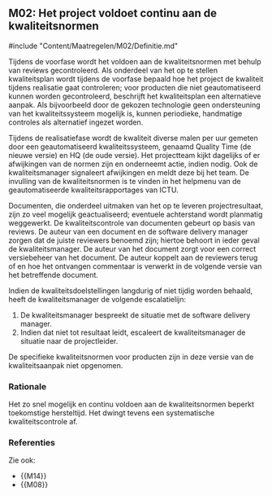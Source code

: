 ## M02: Het project voldoet continu aan de kwaliteitsnormen

#include "Content/Maatregelen/M02/Definitie.md"

Tijdens de voorfase wordt het voldoen aan de kwaliteitsnormen met behulp van reviews gecontroleerd. Als onderdeel van het op te stellen kwaliteitsplan wordt tijdens de voorfase bepaald hoe het project de kwaliteit tijdens realisatie gaat controleren; voor producten die niet geautomatiseerd kunnen worden gecontroleerd, beschrijft het kwaliteitsplan een alternatieve aanpak. Als bijvoorbeeld door de gekozen technologie geen ondersteuning van het kwaliteitssysteem mogelijk is, kunnen periodieke, handmatige controles als alternatief ingezet worden.

Tijdens de realisatiefase wordt de kwaliteit diverse malen per uur gemeten door een geautomatiseerd kwaliteitssysteem, genaamd Quality Time (de nieuwe versie) en HQ (de oude versie). Het projectteam kijkt dagelijks of er afwijkingen van de normen zijn en onderneemt actie, indien nodig. Ook de kwaliteitsmanager signaleert afwijkingen en meldt deze bij het team. De invulling van de kwaliteitsnormen is te vinden in het helpmenu van de geautomatiseerde kwaliteitsrapportages van ICTU.

Documenten, die onderdeel uitmaken van het op te leveren projectresultaat, zijn zo veel mogelijk geactualiseerd; eventuele achterstand wordt planmatig weggewerkt. De kwaliteitscontrole van documenten gebeurt op basis van reviews. De auteur van een document en de software delivery manager zorgen dat de juiste reviewers benoemd zijn; hiertoe behoort in ieder geval de kwaliteitsmanager. De auteur van het document zorgt voor een correct versiebeheer van het document. De auteur koppelt aan de reviewers terug of en hoe het ontvangen commentaar is verwerkt in de volgende versie van het betreffende document.

Indien de kwaliteitsdoelstellingen langdurig of niet tijdig worden behaald, heeft de kwaliteitsmanager de volgende escalatielijn:

1. De kwaliteitsmanager bespreekt de situatie met de software delivery manager.
2. Indien dat niet tot resultaat leidt, escaleert de kwaliteitsmanager de situatie naar de projectleider.

De specifieke kwaliteitsnormen voor producten zijn in deze versie van de kwaliteitsaanpak niet opgenomen.

### Rationale

Het zo snel mogelijk en continu voldoen aan de kwaliteitsnormen beperkt toekomstige hersteltijd. Het dwingt tevens een systematische kwaliteitscontrole af.

### Referenties

Zie ook:

* {{M14}}
* {{M08}}

